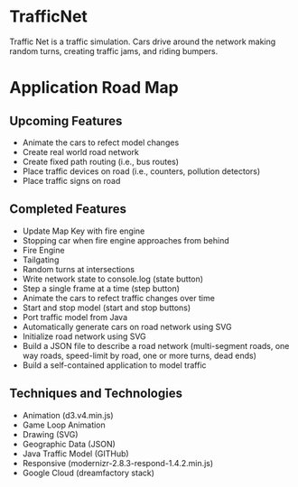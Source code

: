 # TrafficNet
Traffic Net is a traffic simulation. Cars drive around the network making random turns, creating traffic jams, and riding bumpers. 

# Application Road Map

## Upcoming Features

* Animate the cars to refect model changes
* Create real world road network
* Create fixed path routing (i.e., bus routes)
* Place traffic devices on road (i.e., counters, pollution detectors)
* Place traffic signs on road 

## Completed Features

* Update Map Key with fire engine
* Stopping car when fire engine approaches from behind
* Fire Engine
* Tailgating
* Random turns at intersections
* Write network state to console.log (state button)
* Step a single frame at a time (step button)
* Animate the cars to refect traffic changes over time
* Start and stop model (start and stop buttons)
* Port traffic model from Java
* Automatically generate cars on road network using SVG
* Initialize road network using SVG
* Build a JSON file to describe a road network (multi-segment roads, one way roads, speed-limit by road, one or more turns, dead ends)
* Build a self-contained application to model traffic

## Techniques and Technologies

* Animation (d3.v4.min.js)
* Game Loop Animation
* Drawing (SVG)
* Geographic Data (JSON)
* Java Traffic Model (GITHub)
* Responsive (modernizr-2.8.3-respond-1.4.2.min.js)
* Google Cloud (dreamfactory stack)
